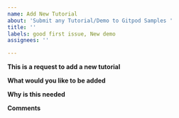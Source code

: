 ```yaml
---
name: Add New Tutorial
about: 'Submit any Tutorial/Demo to Gitpod Samples '
title: ''
labels: good first issue, New demo
assignees: ''

---
```


**This is a request to add a new tutorial**

<!-- Please only use this template for submitting a new tutorial -->
<!-- Before reporting any issues or pull requests, please read through this document - https://github.com/Gitpod-Samples/.github/blob/main/CONTRIBUTING.md -->

**What would you like to be added**
<!-- Describe as precisely as possible what this new demo/tutorial is about and how should it work -->

**Why is this needed**

**Comments**
<!-- Any additional related comments that might help. -->
